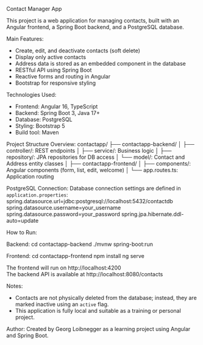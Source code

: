 
Contact Manager App

This project is a web application for managing contacts, built with an Angular frontend, a Spring Boot backend, and a PostgreSQL database.

Main Features:
- Create, edit, and deactivate contacts (soft delete)
- Display only active contacts
- Address data is stored as an embedded component in the database
- RESTful API using Spring Boot
- Reactive forms and routing in Angular
- Bootstrap for responsive styling

Technologies Used:
- Frontend: Angular 16, TypeScript
- Backend: Spring Boot 3, Java 17+
- Database: PostgreSQL
- Styling: Bootstrap 5
- Build tool: Maven

Project Structure Overview:
contactapp/
├── contactapp-backend/
│   ├── controller/: REST endpoints
│   ├── service/: Business logic
│   ├── repository/: JPA repositories for DB access
│   └── model/: Contact and Address entity classes
│
├── contactapp-frontend/
│   ├── components/: Angular components (form, list, edit, welcome)
│   └── app.routes.ts: Application routing

PostgreSQL Connection:
Database connection settings are defined in `application.properties`:
spring.datasource.url=jdbc:postgresql://localhost:5432/contactdb
spring.datasource.username=your_username
spring.datasource.password=your_password
spring.jpa.hibernate.ddl-auto=update

How to Run:

Backend:
cd contactapp-backend
./mvnw spring-boot:run

Frontend:
cd contactapp-frontend
npm install
ng serve

The frontend will run on http://localhost:4200  
The backend API is available at http://localhost:8080/contacts

Notes:
- Contacts are not physically deleted from the database; instead, they are marked inactive using an `active` flag.
- This application is fully local and suitable as a training or personal project.

Author:
Created by Georg Loibnegger as a learning project using Angular and Spring Boot.
